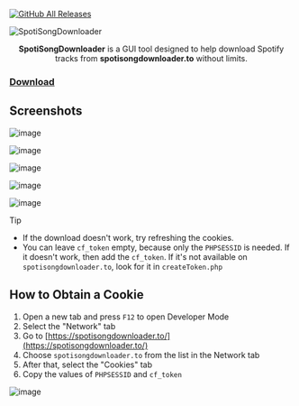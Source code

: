 [![GitHub All Releases](https://img.shields.io/github/downloads/afkarxyz/SpotiSongDownloader/total?style=for-the-badge)](https://github.com/afkarxyz/SpotiSongDownloader/releases)

![SpotiSongDownloader](https://github.com/user-attachments/assets/3c17df36-86d0-490b-b32d-d57ac691f48e)

<div align="center">
<b>SpotiSongDownloader</b> is a GUI tool designed to help download Spotify tracks from <b>spotisongdownloader.to</b> without limits.
</div>

### [Download](https://github.com/afkarxyz/SpotiSongDownloader/releases/download/v3.6/SpotiSongDownloader.exe)

## Screenshots

![image](https://github.com/user-attachments/assets/426607c0-da2c-4b8c-9c88-c64159de77cc)

![image](https://github.com/user-attachments/assets/4f5ca0ac-20a0-4091-9f71-04d217d32714)

![image](https://github.com/user-attachments/assets/51413c09-b4e8-4384-887e-5c26eff437a6)

![image](https://github.com/user-attachments/assets/cd65a137-2444-4e6d-9e57-e17be17fdb57)

![image](https://github.com/user-attachments/assets/11013730-cb0b-4125-9b15-4c40f47fea7e)

> [!Tip]
> - If the download doesn't work, try refreshing the cookies.
> - You can leave `cf_token` empty, because only the `PHPSESSID` is needed. If it doesn't work, then add the `cf_token`. If it's not available on `spotisongdownloader.to`, look for it in `createToken.php`

## How to Obtain a Cookie

1. Open a new tab and press `F12` to open Developer Mode
2. Select the "Network" tab
3. Go to [https://spotisongdownloader.to/](https://spotisongdownloader.to/)
4. Choose `spotisongdownloader.to` from the list in the Network tab
5. After that, select the "Cookies" tab
6. Copy the values of `PHPSESSID` and `cf_token`

![image](https://github.com/user-attachments/assets/a01d04b4-8b70-4eb7-b635-618effe9ae71)
